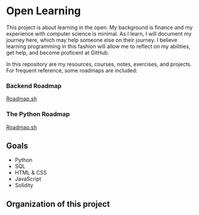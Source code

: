 # Open Learning

This project is about learning in the open. My background is finance and my experience with computer science is minimal. As I learn, I will document my journey here, which may help someone else on their journey. I believe learning programming in this fashion will allow me to reflect on my abilities, get help, and become proficent at GitHub.

In this repository are my resources, courses, notes, exercises, and projects. For frequent reference, some roadmaps are included:

### Backend Roadmap
[Roadmap.sh](https://roadmap.sh/backend)

### The Python Roadmap
[Roadmap.sh](https://roadmap.sh/roadmaps/python.png)

## Goals
- Python
- SQL
- HTML & CSS
- JavaScript
- Solidity

## Organization of this project
